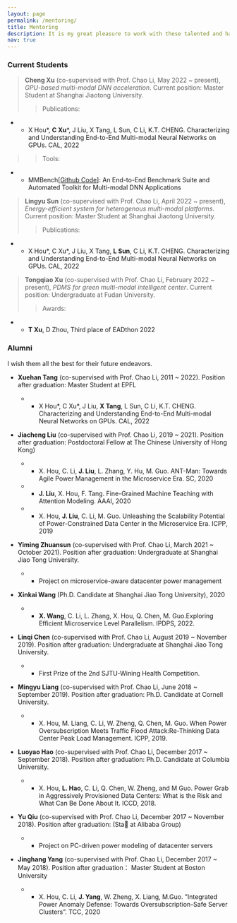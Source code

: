 ```yaml
---
layout: page
permalink: /mentoring/
title: Mentoring
description: It is my great pleasure to work with these talented and hard-working students!
nav: true
---
```

<!-- 
1. Publications
2. Tools
3. Awrads
 -->

### Current Students
> **Cheng Xu** (co-supervised with Prof. Chao Li, May 2022 ~ present), *GPU-based multi-modal DNN acceleration*. Current position: Master Student at Shanghai Jiaotong University. 
> > Publications: 
- - X Hou*, **C Xu***, J Liu, X Tang, L Sun, C Li, K.T. CHENG. Characterizing and Understanding End-to-End Multi-modal Neural Networks on GPUs. CAL, 2022
> > Tools:
- - MMBench[<a href="https://github.com/xfhelen/MMBench">Github Code</a>]: An End-to-End Benchmark Suite and Automated Toolkit for Multi-modal DNN Applications


> **Lingyu Sun** (co-supervised with Prof. Chao Li, April 2022 ~ present), *Energy-efficient system for heterogenous multi-modal platforms*. Current position: Master Student at Shanghai Jiaotong University.
> > Publications: 
- - X Hou*, C Xu*, J Liu, X Tang, **L Sun**, C Li, K.T. CHENG. Characterizing and Understanding End-to-End Multi-modal Neural Networks on GPUs. CAL, 2022


> **Tongqiao Xu** (co-supervised with Prof. Chao Li, February 2022 ~ present), *PDMS for green multi-modal intelligent center*. Current position: Undergraduate at Fudan  University.
> > Awards:
- - **T Xu**, D Zhou, Third place of EADthon 2022
 


### Alumni
I wish them all the best for their future endeavors.

- **Xuehan Tang** (co-supervised with Prof. Chao Li, 2011 ~ 2022). Position after graduation: Master Student at EPFL    
    - - X Hou*, C Xu*, J Liu, **X Tang**, L Sun, C Li, K.T. CHENG. Characterizing and Understanding End-to-End Multi-modal Neural Networks on GPUs. CAL, 2022

- **Jiacheng Liu** (co-supervised with Prof. Chao Li, 2019 ~ 2021). Position after graduation: Postdoctoral Fellow at The Chinese University of Hong Kong)
    - - X. Hou, C. Li, **J. Liu**, L. Zhang, Y. Hu, M. Guo. ANT-Man: Towards Agile Power Management in the Microservice Era. SC, 2020
    - - **J. Liu**, X. Hou, F. Tang. Fine-Grained Machine Teaching with Attention Modeling. AAAI, 2020
    - - X. Hou, **J. Liu**, C. Li, M. Guo. Unleashing the Scalability Potential of Power-Constrained Data Center in the Microservice Era. ICPP, 2019

- **Yiming Zhuansun** (co-supervised with Prof. Chao Li, March 2021 ~ October 2021). Position after graduation: Undergraduate at Shanghai Jiao Tong University.
    - - Project on microservice-aware datacenter power management

- **Xinkai Wang** (Ph.D. Candidate at Shanghai Jiao Tong University), 2020 
    - - **X. Wang**, C. Li, L. Zhang, X. Hou, Q. Chen, M. Guo.Exploring Efficient Microservice Level Parallelism. IPDPS, 2022.

- **Linqi Chen** (co-supervised with Prof. Chao Li, August 2019 ~ November 2019). Position after graduation: Undergraduate at Shanghai Jiao Tong University.  
    - - First Prize of the 2nd SJTU-Wining Health Competition.

- **Mingyu Liang** (co-supervised with Prof. Chao Li, June 2018 ~ September 2019). Position after graduation: Ph.D. Candidate at Cornell University. 
    - - X. Hou, M. Liang, C. Li, W. Zheng, Q. Chen, M. Guo. When Power Oversubscription Meets Traffic Flood Attack:Re-Thinking Data Center Peak Load Management. ICPP, 2019.

- **Luoyao Hao** (co-supervised with Prof. Chao Li, December 2017 ~ September 2018). Position after graduation: Ph.D. Candidate at Columbia University.
    - - X. Hou, **L. Hao**, C. Li, Q. Chen, W. Zheng, and M Guo. Power Grab in Aggressively Provisioned Data Centers: What is the Risk and What Can Be Done About It. ICCD, 2018.

- **Yu Qiu** (co-supervised with Prof. Chao Li, December 2017 ~ November 2018). Position after graduation: (Sta at Alibaba Group) 
    - - Project on PC-driven power modeling of datacenter servers
    
- **Jinghang Yang** (co-supervised with Prof. Chao Li, December 2017 ~ May 2018). Position after graduation： Master Student at Boston University 
    - - X. Hou, C. Li, **J. Yang**, W. Zheng, X. Liang, M.Guo. ”Integrated Power Anomaly Defense: Towards Oversubscription-Safe Server Clusters”. TCC, 2020